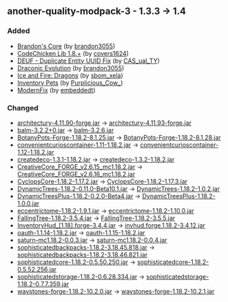 ## another-quality-modpack-3 - 1.3.3 -> 1.4

### Added

  * [Brandon's Core](https://www.curseforge.com/minecraft/mc-mods/brandons-core) (by [brandon3055](https://www.curseforge.com/members/brandon3055/projects))
  * [CodeChicken Lib 1.8.+](https://www.curseforge.com/minecraft/mc-mods/codechicken-lib-1-8) (by [covers1624](https://www.curseforge.com/members/covers1624/projects))
  * [DEUF - Duplicate Entity UUID Fix](https://www.curseforge.com/minecraft/mc-mods/deuf-duplicate-entity-uuid-fix) (by [CAS_ual_TY](https://www.curseforge.com/members/CAS_ual_TY/projects))
  * [Draconic Evolution](https://www.curseforge.com/minecraft/mc-mods/draconic-evolution) (by [brandon3055](https://www.curseforge.com/members/brandon3055/projects))
  * [Ice and Fire: Dragons](https://www.curseforge.com/minecraft/mc-mods/ice-and-fire-dragons) (by [sbom_xela](https://www.curseforge.com/members/sbom_xela/projects))
  * [Inventory Pets](https://www.curseforge.com/minecraft/mc-mods/inventory-pets) (by [Purplicious_Cow_](https://www.curseforge.com/members/Purplicious_Cow_/projects))
  * [ModernFix](https://www.curseforge.com/minecraft/mc-mods/modernfix) (by [embeddedt](https://www.curseforge.com/members/embeddedt/projects))

### Changed

  * [architectury-4.11.90-forge.jar](https://www.curseforge.com/minecraft/mc-mods/architectury-api/files/4476082) -> [architectury-4.11.93-forge.jar](https://www.curseforge.com/minecraft/mc-mods/architectury-api/files/4521465)
  * [balm-3.2.2+0.jar](https://www.curseforge.com/minecraft/mc-mods/balm/files/4361371) -> [balm-3.2.6.jar](https://www.curseforge.com/minecraft/mc-mods/balm/files/4442615)
  * [BotanyPots-Forge-1.18.2-8.1.25.jar](https://www.curseforge.com/minecraft/mc-mods/botany-pots/files/4378961) -> [BotanyPots-Forge-1.18.2-8.1.28.jar](https://www.curseforge.com/minecraft/mc-mods/botany-pots/files/4457587)
  * [convenientcurioscontainer-1.11-1.18.2.jar](https://www.curseforge.com/minecraft/mc-mods/convenient-curios-container/files/4271269) -> [convenientcurioscontainer-1.12-1.18.2.jar](https://www.curseforge.com/minecraft/mc-mods/convenient-curios-container/files/4399823)
  * [createdeco-1.3.1-1.18.2.jar](https://www.curseforge.com/minecraft/mc-mods/create-deco/files/4504121) -> [createdeco-1.3.2-1.18.2.jar](https://www.curseforge.com/minecraft/mc-mods/create-deco/files/4519293)
  * [CreativeCore_FORGE_v2.6.15_mc1.18.2.jar](https://www.curseforge.com/minecraft/mc-mods/creativecore/files/3948720) -> [CreativeCore_FORGE_v2.6.16_mc1.18.2.jar](https://www.curseforge.com/minecraft/mc-mods/creativecore/files/4394989)
  * [CyclopsCore-1.18.2-1.17.2.jar](https://www.curseforge.com/minecraft/mc-mods/cyclops-core/files/4493154) -> [CyclopsCore-1.18.2-1.17.3.jar](https://www.curseforge.com/minecraft/mc-mods/cyclops-core/files/4515662)
  * [DynamicTrees-1.18.2-0.11.0-Beta10.1.jar](https://www.curseforge.com/minecraft/mc-mods/dynamictrees/files/4484764) -> [DynamicTrees-1.18.2-1.0.2.jar](https://www.curseforge.com/minecraft/mc-mods/dynamictrees/files/4522431)
  * [DynamicTreesPlus-1.18.2-0.2.0-Beta4.jar](https://www.curseforge.com/minecraft/mc-mods/dynamictreesplus/files/4477839) -> [DynamicTreesPlus-1.18.2-1.0.0.jar](https://www.curseforge.com/minecraft/mc-mods/dynamictreesplus/files/4522666)
  * [eccentrictome-1.18.2-1.9.1.jar](https://www.curseforge.com/minecraft/mc-mods/eccentric-tome/files/4159485) -> [eccentrictome-1.18.2-1.10.0.jar](https://www.curseforge.com/minecraft/mc-mods/eccentric-tome/files/4514469)
  * [FallingTree-1.18.2-3.5.4.jar](https://www.curseforge.com/minecraft/mc-mods/falling-tree/files/3975186) -> [FallingTree-1.18.2-3.5.5.jar](https://www.curseforge.com/minecraft/mc-mods/falling-tree/files/4501689)
  * [InventoryHud_[1.18].forge-3.4.4.jar](https://www.curseforge.com/minecraft/mc-mods/inventory-hud-forge/files/3565981) -> [invhud.forge.1.18.2-3.4.12.jar](https://www.curseforge.com/minecraft/mc-mods/inventory-hud-forge/files/4505142)
  * [oauth-1.1.14-1.18.2.jar](https://www.curseforge.com/minecraft/mc-mods/oauth/files/4077226) -> [oauth-1.1.15-1.18.2.jar](https://www.curseforge.com/minecraft/mc-mods/oauth/files/4518835)
  * [saturn-mc1.18.2-0.0.3.jar](https://www.curseforge.com/minecraft/mc-mods/saturn/files/4500237) -> [saturn-mc1.18.2-0.0.4.jar](https://www.curseforge.com/minecraft/mc-mods/saturn/files/4513258)
  * [sophisticatedbackpacks-1.18.2-3.18.45.818.jar](https://www.curseforge.com/minecraft/mc-mods/sophisticated-backpacks/files/4499802) -> [sophisticatedbackpacks-1.18.2-3.18.46.821.jar](https://www.curseforge.com/minecraft/mc-mods/sophisticated-backpacks/files/4515363)
  * [sophisticatedcore-1.18.2-0.5.50.250.jar](https://www.curseforge.com/minecraft/mc-mods/sophisticated-core/files/4503932) -> [sophisticatedcore-1.18.2-0.5.52.256.jar](https://www.curseforge.com/minecraft/mc-mods/sophisticated-core/files/4520496)
  * [sophisticatedstorage-1.18.2-0.6.28.334.jar](https://www.curseforge.com/minecraft/mc-mods/sophisticated-storage/files/4503930) -> [sophisticatedstorage-1.18.2-0.7.7.359.jar](https://www.curseforge.com/minecraft/mc-mods/sophisticated-storage/files/4520687)
  * [waystones-forge-1.18.2-10.2.0.jar](https://www.curseforge.com/minecraft/mc-mods/waystones/files/4418740) -> [waystones-forge-1.18.2-10.2.1.jar](https://www.curseforge.com/minecraft/mc-mods/waystones/files/4513844)

